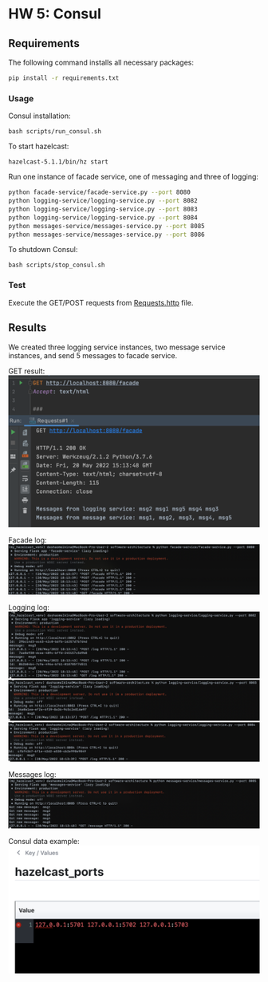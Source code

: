 # HW 5: Consul

## Requirements
The following command installs all necessary packages:
```bash
pip install -r requirements.txt
```

### Usage
Consul installation:
```
bash scripts/run_consul.sh
```

To start hazelcast:
```
hazelcast-5.1.1/bin/hz start
```

Run one instance of facade service, one of messaging and three of logging:
```bash
python facade-service/facade-service.py --port 8080
python logging-service/logging-service.py --port 8082
python logging-service/logging-service.py --port 8083
python logging-service/logging-service.py --port 8084
python messages-service/messages-service.py --port 8085
python messages-service/messages-service.py --port 8086
```

To shutdown Consul:
```
bash scripts/stop_consul.sh
```
### Test
Execute the GET/POST requests from [Requests.http](https://github.com/romanyshyn-natalia/software-architecture/blob/micro_basics/facade-service/Requests.http) file.

## Results
We created three logging service instances, two message service instances, and send 5 messages to facade service.

GET result:
![](images/get.png)

Facade log:
![](images/facade.png)

Logging log:
![](images/l1.png)
![](images/l2.png)
![](images/l3.png)

Messages log:
![](images/m.png)

Consul data example:
![](images/consul.png)